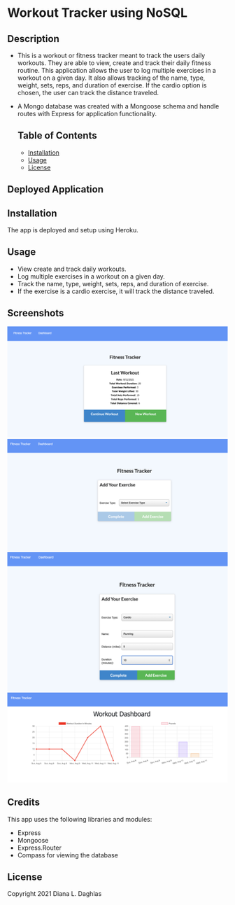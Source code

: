 # Workout Tracker using NoSQL


## Description
- This is a workout or fitness tracker meant to track the users daily workouts. They are able to view, create and track their daily fitness routine. This application allows the user to log multiple exercises in a workout on a given day. It also allows tracking of the name, type, weight, sets, reps, and duration of exercise. If the cardio option is chosen, the user can track the distance traveled. 
- A Mongo database was created with a Mongoose schema and handle routes with Express for application functionality.


  ## Table of Contents
  * [Installation](#installation)
  * [Usage](#usage)
  * [License](#license)


## Deployed Application

## Installation

The app is deployed and setup using Heroku.
## Usage

- View create and track daily workouts.
- Log multiple exercises in a workout on a given day. 
- Track the name, type, weight, sets, reps, and duration of exercise. 
- If the exercise is a cardio exercise, it will track the distance traveled.

## Screenshots

![Home Screen](images/home-screen.png)
![New Workout](images/home-add-exercise.png)
![New Workout Form](images/add-exercise.png)
![Dashboard](images/workout-dashboard.png)

## Credits

This app uses the following libraries and modules: 

* Express
* Mongoose
* Express.Router
* Compass for viewing the database

## License
Copyright 2021 Diana L. Daghlas

